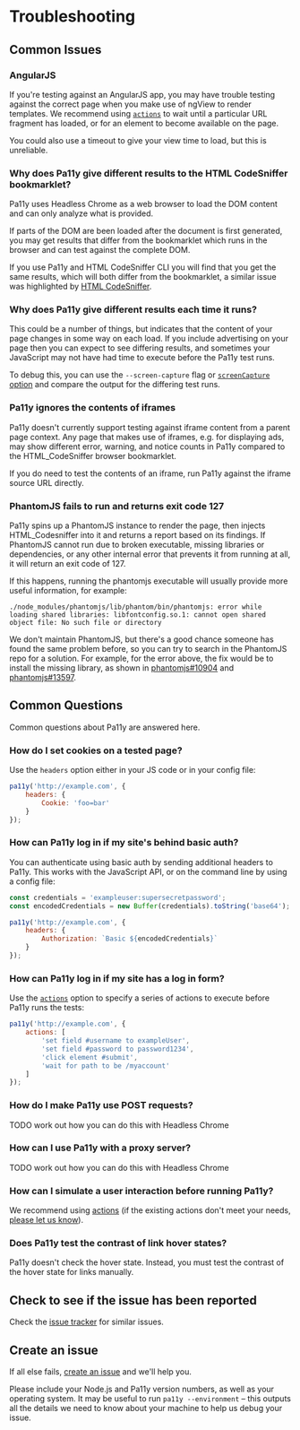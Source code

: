 
# Troubleshooting


## Common Issues

### AngularJS

If you're testing against an AngularJS app, you may have trouble testing against the correct page when you make use of ngView to render templates. We recommend using [`actions`][actions] to wait until a particular URL fragment has loaded, or for an element to become available on the page.

You could also use a timeout to give your view time to load, but this is unreliable.

### Why does Pa11y give different results to the HTML CodeSniffer bookmarklet?

Pa11y uses Headless Chrome as a web browser to load the DOM content and can only analyze what is provided.

If parts of the DOM are been loaded after the document is first generated, you may get results that differ from the bookmarklet which runs in the browser and can test against the complete DOM.

If you use Pa11y and HTML CodeSniffer CLI you will find that you get the same results, which will both differ from the bookmarklet, a similar issue was highlighted by [HTML CodeSniffer][sniff-issue].

### Why does Pa11y give different results each time it runs?

This could be a number of things, but indicates that the content of your page changes in some way on each load. If you include advertising on your page then you can expect to see differing results, and sometimes your JavaScript may not have had time to execute before the Pa11y test runs.

To debug this, you can use the `--screen-capture` flag or [`screenCapture` option](https://github.com/pa11y/pa11y#screencapture-string) and compare the output for the differing test runs.

### Pa11y ignores the contents of iframes

Pa11y doesn't currently support testing against iframe content from a parent page context. Any page that makes use of iframes, e.g. for displaying ads, may show different error, warning, and notice counts in Pa11y compared to the HTML_CodeSniffer browser bookmarklet.

If you do need to test the contents of an iframe, run Pa11y against the iframe source URL directly.

### PhantomJS fails to run and returns exit code 127

Pa11y spins up a PhantomJS instance to render the page, then injects HTML_Codesniffer into it and returns a report based on its findings. If PhantomJS cannot run due to broken executable, missing libraries or dependencies, or any other internal error that prevents it from running at all, it will return an exit code of 127.

If this happens, running the phantomjs executable will usually provide more useful information, for example:

```
./node_modules/phantomjs/lib/phantom/bin/phantomjs: error while loading shared libraries: libfontconfig.so.1: cannot open shared object file: No such file or directory
```

We don't maintain PhantomJS, but there's a good chance someone has found the same problem before, so you can try to search in the PhantomJS repo for a solution. For example, for the error above, the fix would be to install the missing library, as shown in [phantomjs#10904](https://github.com/ariya/phantomjs/issues/10904) and [phantomjs#13597](https://github.com/ariya/phantomjs/issues/13597).


## Common Questions

Common questions about Pa11y are answered here.

### How do I set cookies on a tested page?

Use the `headers` option either in your JS code or in your config file:

```js
pa11y('http://example.com', {
    headers: {
        Cookie: 'foo=bar'
    }
});
```

### How can Pa11y log in if my site's behind basic auth?

You can authenticate using basic auth by sending additional headers to Pa11y. This works with the JavaScript API, or on the command line by using a config file:

```js
const credentials = 'exampleuser:supersecretpassword';
const encodedCredentials = new Buffer(credentials).toString('base64');

pa11y('http://example.com', {
    headers: {
        Authorization: `Basic ${encodedCredentials}`
    }
});
```

### How can Pa11y log in if my site has a log in form?

Use the [`actions`][actions] option to specify a series of actions to execute before Pa11y runs the tests:

```js
pa11y('http://example.com', {
    actions: [
        'set field #username to exampleUser',
        'set field #password to password1234',
        'click element #submit',
        'wait for path to be /myaccount'
    ]
});
```

### How do I make Pa11y use POST requests?

TODO work out how you can do this with Headless Chrome

### How can I use Pa11y with a proxy server?

TODO work out how you can do this with Headless Chrome

### How can I simulate a user interaction before running Pa11y?

We recommend using [actions][actions] (if the existing actions don't meet your needs, [please let us know](https://github.com/pa11y/pa11y/issues/228)).

### Does Pa11y test the contrast of link hover states?

Pa11y doesn't check the hover state. Instead, you must test the contrast of the hover state for links manually.


## Check to see if the issue has been reported

Check the [issue tracker][issues] for similar issues.


## Create an issue

If all else fails, [create an issue][new-issue] and we'll help you.

Please include your Node.js and Pa11y version numbers, as well as your operating system. It may be useful to run `pa11y --environment` – this outputs all the details we need to know about your machine to help us debug your issue.


[actions]: https://github.com/pa11y/pa11y#actions
[issues]: https://github.com/pa11y/pa11y/issues?utf8=%E2%9C%93&q=is%3Aissue
[new-issue]: https://github.com/pa11y/pa11y/issues/new
[ngViewLoaded]: https://github.com/angular-ui/ui-router/wiki#view-load-events
[sniff-issue]: https://github.com/squizlabs/HTML_CodeSniffer/issues/109
